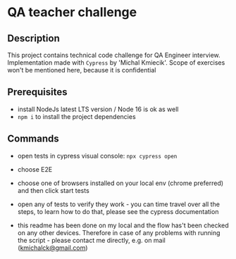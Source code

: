 # QA teacher challenge

## Description
This project contains technical code challenge for QA Engineer interview. Implementation made with `Cypress` by 'Michal Kmiecik'.
Scope of exercises won't be mentioned here, because it is confidential

## Prerequisites

- install NodeJs latest LTS version / Node 16 is ok as well
- `npm i` to install the project dependencies 

## Commands

- open tests in cypress visual console: `npx cypress open`
- choose E2E 
- choose one of browsers installed on your local env (chrome preferred) and then click start tests
- open any of tests to verify they work - you can time travel over all the steps, to learn how to do that, please see the cypress documentation

- this readme has been done on my local and the flow has't been checked on any other devices. Therefore in case of any problems with running the script - please contact me directly, e.g. on mail (kmichalck@gmail.com)
